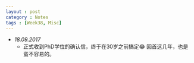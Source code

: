 ```yaml
---
layout : post
category : Notes
tags : [Week38, Misc]
---
```


- *18.09.2017*
	+ 正式收到PhD学位的确认信，终于在30岁之前搞定😂 回首这几年，也是蛮不容易的。